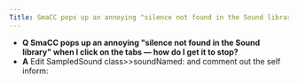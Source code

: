 ```yaml
---
Title: SmaCC pops up an annoying "silence not found in the Sound library" when I click on the tabs -- how do I get it to stop?
---
```


- **Q SmaCC pops up an annoying "silence not found in the Sound library" when I click on the tabs &mdash; how do I get it to stop?**
- **A** Edit SampledSound class>>soundNamed: and comment out the self inform:
